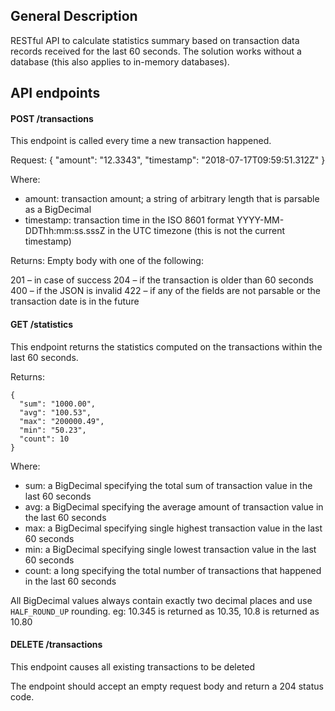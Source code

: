 ## General Description

RESTful API to calculate statistics summary based on transaction data records received for the last 60 seconds.
The solution works without a database (this also applies to in-memory databases).


## API endpoints

#### POST /transactions

This endpoint is called every time a new transaction happened.

Request:
    {
		"amount": "12.3343",
		"timestamp": "2018-07-17T09:59:51.312Z"
	}

Where:

- amount: transaction amount; a string of arbitrary length that is parsable as a BigDecimal
- timestamp: transaction time in the ISO 8601 format YYYY-MM-DDThh:mm:ss.sssZ in the UTC timezone (this is not the current timestamp)

Returns: Empty body with one of the following:

201 – in case of success
204 – if the transaction is older than 60 seconds
400 – if the JSON is invalid
422 – if any of the fields are not parsable or the transaction date is in the future

#### GET /statistics

This endpoint returns the statistics computed on the transactions within the last 60 seconds.

Returns:

	{
	  "sum": "1000.00",
	  "avg": "100.53",
	  "max": "200000.49",
	  "min": "50.23",
	  "count": 10
	}

Where:

- sum: a BigDecimal specifying the total sum of transaction value in the last 60 seconds
- avg: a BigDecimal specifying the average amount of transaction value in the last 60 seconds
- max: a BigDecimal specifying single highest transaction value in the last 60 seconds
- min: a BigDecimal specifying single lowest transaction value in the last 60 seconds
- count: a long specifying the total number of transactions that happened in the last 60 seconds

All BigDecimal values always contain exactly two decimal places and use `HALF_ROUND_UP` rounding. eg: 10.345 is returned as 10.35, 10.8 is returned as 10.80

#### DELETE /transactions

This endpoint causes all existing transactions to be deleted

The endpoint should accept an empty request body and return a 204 status code.